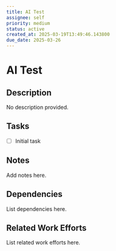 ```yaml
---
title: AI Test
assignee: self
priority: medium
status: active
created_at: 2025-03-19T13:49:46.143800
due_date: 2025-03-26
---
```


# AI Test

## Description
No description provided.

## Tasks
- [ ] Initial task

## Notes
Add notes here.

## Dependencies
List dependencies here.

## Related Work Efforts
List related work efforts here.